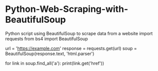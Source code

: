 # Python-Web-Scraping-with-BeautifulSoup
Python script using BeautifulSoup to scrape data from a website
import requests
from bs4 import BeautifulSoup

url = 'https://example.com'
response = requests.get(url)
soup = BeautifulSoup(response.text, 'html.parser')

for link in soup.find_all('a'):
    print(link.get('href'))
